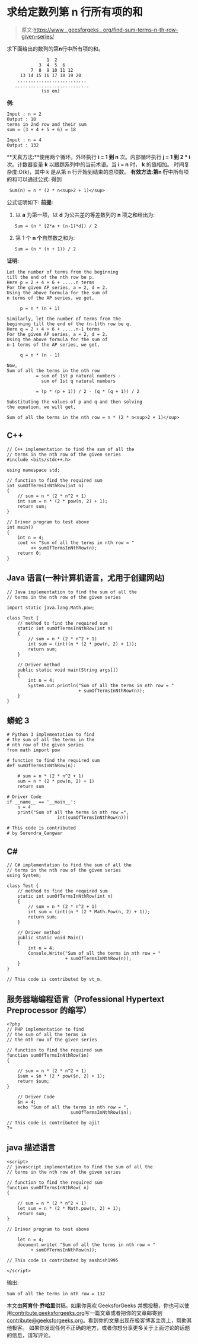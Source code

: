 # 求给定数列第 n 行所有项的和

> 原文:[https://www . geesforgeks . org/find-sum-terms-n-th-row-given-series/](https://www.geeksforgeeks.org/find-sum-terms-n-th-row-given-series/)

求下面给出的数列的第**n**行中所有项的和。

```
               1  2
            3  4  5  6
         7  8  9 10 11 12
     13 14 15 16 17 18 19 20
    ..........................
   ............................
             (so on)
```

**例:**

```
Input : n = 2
Output : 18
terms in 2nd row and their sum
sum = (3 + 4 + 5 + 6) = 18

Input : n = 4
Output : 132
```

**天真方法:**使用两个循环。外环执行 **i = 1 到 n** 次。内部循环执行 **j = 1 到 2 * i** 次。计数器变量 **k** 以跟踪系列中的当前术语。当 **i = n** 时， **k** 的值相加。
时间复杂度:O(k)，其中 k 是从第 n 行开始到结束的总项数。
**有效方法:**第**n 行**中所有项的和可以通过公式:
得到

```
 Sum(n) = n * (2 * n<sup>2 + 1)</sup>
```

公式证明如下:
**前提:**

1.  以 **a** 为第一项，以 **d** 为公共差的等差数列的 **n** 项之和给出为:

```
   Sum = (n * [2*a + (n-1)*d]) / 2
```

2.  第 1 个 **n 个**自然数之和为:

```
   Sum = (n * (n + 1)) / 2
```

**证明:**

```
Let the number of terms from the beginning 
till the end of the nth row be p.
Here p = 2 + 4 + 6 + .....n terms
For the given AP series, a = 2, d = 2.
Using the above formula for the sum of
n terms of the AP series, we get,

     p = n * (n + 1)

Similarly, let the number of terms from the 
beginning till the end of the (n-1)th row be q.
Here q = 2 + 4 + 6 + .....n-1 terms
For the given AP series, a = 2, d = 2.
Using the above formula for the sum of
n-1 terms of the AP series, we get,

     q = n * (n - 1)

Now,
Sum of all the terms in the nth row 
           = sum of 1st p natural numbers - 
             sum of 1st q natural numbers

           = (p * (p + 1)) / 2 - (q * (q + 1)) / 2

Substituting the values of p and q and then solving
the equation, we will get,

Sum of all the terms in the nth row = n * (2 * n<sup>2 + 1)</sup>
```

## C++

```
// C++ implementation to find the sum of all the
// terms in the nth row of the given series
#include <bits/stdc++.h>

using namespace std;

// function to find the required sum
int sumOfTermsInNthRow(int n)
{
    // sum = n * (2 * n^2 + 1)
    int sum = n * (2 * pow(n, 2) + 1);
    return sum;
}

// Driver program to test above
int main()
{
    int n = 4;
    cout << "Sum of all the terms in nth row = "
         << sumOfTermsInNthRow(n);
    return 0;
}
```

## Java 语言(一种计算机语言，尤用于创建网站)

```
// Java implementation to find the sum of all the
// terms in the nth row of the given series

import static java.lang.Math.pow;

class Test {
    // method to find the required sum
    static int sumOfTermsInNthRow(int n)
    {
        // sum = n * (2 * n^2 + 1)
        int sum = (int)(n * (2 * pow(n, 2) + 1));
        return sum;
    }

    // Driver method
    public static void main(String args[])
    {
        int n = 4;
        System.out.println("Sum of all the terms in nth row = "
                           + sumOfTermsInNthRow(n));
    }
}
```

## 蟒蛇 3

```
# Python 3 implementation to find
# the sum of all the terms in the
# nth row of the given series
from math import pow

# function to find the required sum
def sumOfTermsInNthRow(n):

    # sum = n * (2 * n^2 + 1)
    sum = n * (2 * pow(n, 2) + 1)
    return sum

# Driver Code
if __name__ == '__main__':
    n = 4
    print("Sum of all the terms in nth row =",
                   int(sumOfTermsInNthRow(n)))

# This code is contributed
# by Surendra_Gangwar
```

## C#

```
// C# implementation to find the sum of all the
// terms in the nth row of the given series
using System;

class Test {
    // method to find the required sum
    static int sumOfTermsInNthRow(int n)
    {
        // sum = n * (2 * n^2 + 1)
        int sum = (int)(n * (2 * Math.Pow(n, 2) + 1));
        return sum;
    }

    // Driver method
    public static void Main()
    {
        int n = 4;
        Console.Write("Sum of all the terms in nth row = "
                      + sumOfTermsInNthRow(n));
    }
}

// This code is contributed by vt_m.
```

## 服务器端编程语言（Professional Hypertext Preprocessor 的缩写）

```
<?php
// PHP implementation to find
// the sum of all the terms in
// the nth row of the given series

// function to find the required sum
function sumOfTermsInNthRow($n)
{

    // sum = n * (2 * n^2 + 1)
    $sum = $n * (2 * pow($n, 2) + 1);
    return $sum;
}

    // Driver Code
    $n = 4;
    echo "Sum of all the terms in nth row = ",
                        sumOfTermsInNthRow($n);

// This code is contributed by ajit
?>
```

## java 描述语言

```
<script>
// javascript implementation to find the sum of all the
// terms in the nth row of the given series

// function to find the required sum
function sumOfTermsInNthRow( n)
{

    // sum = n * (2 * n^2 + 1)
    let sum = n * (2 * Math.pow(n, 2) + 1);
    return sum;
}

// Driver program to test above

    let n = 4;
    document.write( "Sum of all the terms in nth row = "
         + sumOfTermsInNthRow(n));

// This code is contributed by aashish1995

</script>
```

输出:

```
Sum of all the terms in nth row = 132
```

本文由**阿育什·乔哈里**供稿。如果你喜欢 GeeksforGeeks 并想投稿，你也可以使用[contribute.geeksforgeeks.org](http://www.contribute.geeksforgeeks.org)写一篇文章或者把你的文章邮寄到 contribute@geeksforgeeks.org。看到你的文章出现在极客博客主页上，帮助其他极客。
如果你发现任何不正确的地方，或者你想分享更多关于上面讨论的话题的信息，请写评论。